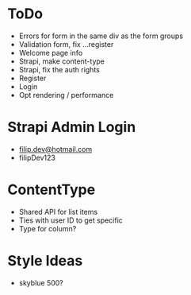 # ToDo
- Errors for form in the same div as
the form groups
- Validation form, fix ...register
- Welcome page info
- Strapi, make content-type
- Strapi, fix the auth rights
- Register
- Login
- Opt rendering / performance


# Strapi Admin Login
- filip.dev@hotmail.com
- filipDev123

# ContentType
- Shared API for list items
- Ties with user ID to get specific
- Type for column?

# Style Ideas
- skyblue 500?